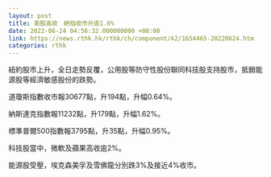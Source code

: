 ```yaml
---
layout: post
title: 美股高收　納指收市升逾1.6%
date: 2022-06-24 04:56:32.000000000 +08:00
link: https://news.rthk.hk/rthk/ch/component/k2/1654465-20220624.htm
categories: rthk
---
```


紐約股市上升，全日走勢反覆，公用股等防守性股份聯同科技股支持股市，抵銷能源股等經濟敏感股份的跌勢。

道瓊斯指數收市報30677點，升194點，升幅0.64%。

納斯達克指數報11232點，升179點，升幅1.62%。

標準普爾500指數報3795點，升35點，升幅0.95%。

科技股當中，微軟及蘋果高收逾2%。

能源股受壓，埃克森美孚及雪佛龍分別跌3%及接近4%收市。
